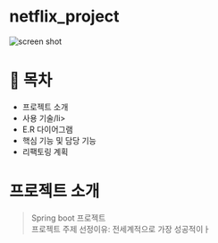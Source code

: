 # netflix_project
<img alt="screen shot" src="https://github.com/0minyun/netflix_project/assets/125351133/86942fdb-f4b4-44ac-9a16-1c4f2e8be841">

# 📁 목차
<ul>
  <li>프로젝트 소개</li>
  <li>사용 기술/li>
  <li>E.R 다이어그램</li>
  <li>핵심 기능 및 담당 기능</li>
  <li>리팩토링 계획</li>
</ul>


# 프로젝트 소개
> Spring boot 프로젝트
> </br>
> 프로젝트 주제 선정이유:
> 전세계적으로 가장 성공적이ㅏ
